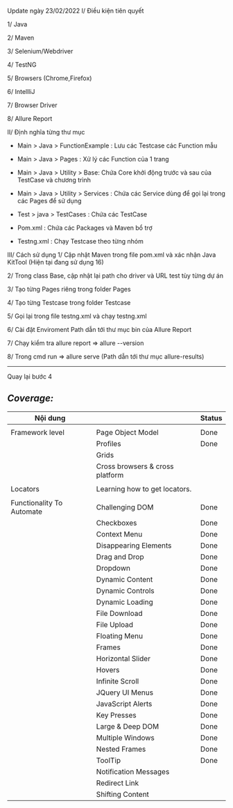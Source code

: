 Update ngày 23/02/2022
I/ Điều kiện tiên quyết

1/ Java

2/ Maven

3/ Selenium/Webdriver

4/ TestNG

5/ Browsers (Chrome,Firefox)

6/ IntellliJ

7/ Browser Driver

8/ Allure Report 

II/ Định nghĩa từng thư mục 

- Main > Java > FunctionExample : Lưu các Testcase các Function mẫu 

- Main > Java > Pages : Xử lý các Function của 1 trang

- Main > Java > Utility > Base: Chứa Core khởi động trước và sau của TestCase và chương trình

- Main > Java > Utility > Services : Chứa các Service dùng để gọi lại trong các Pages để sử dụng

- Test > java > TestCases :  Chứa các TestCase 

- Pom.xml : Chứa các Packages và Maven bổ trợ

- Testng.xml : Chạy Testcase theo từng nhóm 

III/ Cách sử dụng
1/ Cập nhật Maven trong file pom.xml và xác nhận Java KitTool (Hiện tại đang sử dụng 16)

2/ Trong class Base, cập nhật lại path cho driver và URL test tùy từng dự án 

3/ Tạo từng Pages riêng trong folder Pages 

4/ Tạo từng Testcase trong folder Testcase

5/ Gọi lại trong file testng.xml và chạy testng.xml

6/ Cài đặt Enviroment Path dẫn tới thư mục bin của Allure Report

7/ Chạy kiểm tra allure report => allure --version

8/ Trong cmd run => allure serve (Path dẫn tới thư mục allure-results)

----
Quay lại bước 4 

## _Coverage:_

| Nội dung                  |                                 | Status |
|---------------------------|---------------------------------|--------|
|                           |                                 |        |
| Framework level           | Page Object Model               | Done   |
|                           | Profiles                        | Done   |
|                           | Grids                           |        |
|                           | Cross browsers & cross platform |        |
|                           |                                 |        |
| Locators                  | Learning how to get locators.   |        |
|                           |                                 |        |
| Functionality To Automate | Challenging DOM                 | Done   |
|                           | Checkboxes                      | Done   |
|                           | Context Menu                    | Done   |
|                           | Disappearing Elements           | Done   |
|                           | Drag and Drop                   | Done   |
|                           | Dropdown                        | Done   |
|                           | Dynamic Content                 | Done   |
|                           | Dynamic Controls                | Done   |
|                           | Dynamic Loading                 | Done   |
|                           | File Download                   | Done   |
|                           | File Upload                     | Done   |
|                           | Floating Menu                   | Done   |
|                           | Frames                          | Done   |
|                           | Horizontal Slider               | Done   |
|                           | Hovers                          | Done   |
|                           | Infinite Scroll                 | Done   |
|                           | JQuery UI Menus                 | Done   |
|                           | JavaScript Alerts               | Done   |
|                           | Key Presses                     | Done   |
|                           | Large & Deep DOM                | Done   |
|                           | Multiple Windows                | Done   |
|                           | Nested Frames                   | Done   |
|                           | ToolTip                         | Done   |
|                           | Notification Messages           |        |
|                           | Redirect Link                   |        |
|                           | Shifting Content                |        |

